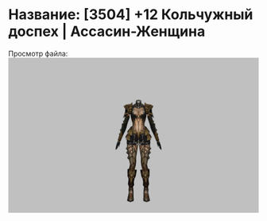 # Название: [3504] +12 Кольчужный доспех | Ассасин-Женщина

Просмотр файла:
![p070005.png](p070005.png)